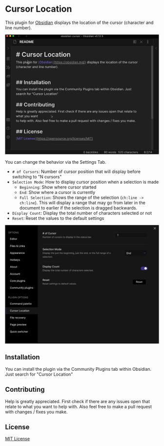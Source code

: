 # Cursor Location
This plugin for [Obsidian](https://obsidian.md/) displays the location of the cursor (character and line number).

![](demo.gif)

You can change the behavior via the Settings Tab.
- `# of Cursors`: Number of cursor position that will display before switching to "N cursors"
- `Selection Mode`: How to display cursor position when a selection is made
  - `Beginning`: Show where cursor started
  - `End`: Show where a cursor is currently
  - `Full Selection`: Shows the range of the selection (`ch:line -> ch:line`).
    This will display a range that may go from later in the document to earlier if the selection is dragged backwards.
- `Display Count`: Display the total number of characters selected or not
- `Reset`: Reset the values to the default settings

![](settings.png)

## Installation
You can install the plugin via the Community Plugins tab within Obsidian. Just search for "Cursor Location"

## Contributing
Help is greatly appreciated. First check if there are any issues open that relate to what you want
to help with. Also feel free to make a pull request with changes / fixes you make.

## License
[MIT License](https://opensource.org/licenses/MIT)
